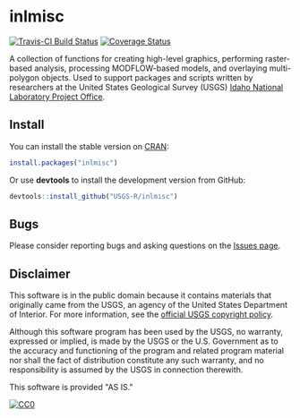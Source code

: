 # inlmisc

[![Travis-CI Build Status](https://travis-ci.org/USGS-R/inlmisc.svg?branch=master)](https://travis-ci.org/USGS-R/inlmisc)
[![Coverage Status](https://coveralls.io/repos/github/USGS-R/inlmisc/badge.svg?branch=master)](https://coveralls.io/github/USGS-R/inlmisc?branch=master)

A collection of functions for creating high-level graphics, performing raster-based analysis,
processing MODFLOW-based models, and overlaying multi-polygon objects.
Used to support packages and scripts written by researchers at the United States Geological Survey (USGS)
[Idaho National Laboratory Project Office](http://id.water.usgs.gov/INL/ "INL Project Office").

## Install

You can install the stable version on [CRAN](https://cran.r-project.org/package=inlmisc):

```r
install.packages("inlmisc")
```

Or use **devtools** to install the development version from GitHub:

```r
devtools::install_github("USGS-R/inlmisc")
```

## Bugs

Please consider reporting bugs and asking questions on the [Issues page](https://github.com/USGS-R/inlmisc/issues).

## Disclaimer

This software is in the public domain because it contains materials that originally came from the USGS,
an agency of the United States Department of Interior.
For more information, see the
[official USGS copyright policy](https://www2.usgs.gov/visual-id/credit_usgs.html "official USGS copyright policy").

Although this software program has been used by the USGS, no warranty, expressed or implied,
is made by the USGS or the U.S. Government as to the accuracy and functioning of the program and related program material nor shall the fact of distribution constitute any such warranty,
and no responsibility is assumed by the USGS in connection therewith.

This software is provided "AS IS."

[![CC0](http://i.creativecommons.org/p/zero/1.0/88x31.png)](http://creativecommons.org/publicdomain/zero/1.0/)
